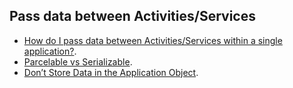 ## Pass data between Activities/Services
  * [How do I pass data between Activities/Services within a single application?](http://developer.android.com/guide/faq/framework.html).
  * [Parcelable vs Serializable](http://www.developerphil.com/parcelable-vs-serializable/).
  * [Don’t Store Data in the Application Object](http://www.developerphil.com/dont-store-data-in-the-application-object/).